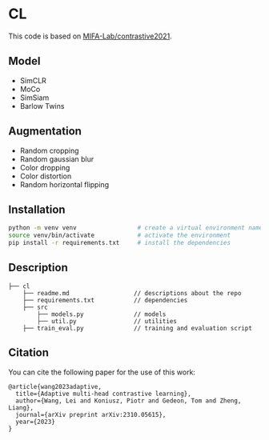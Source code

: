 # CL

This code is based on [MIFA-Lab/contrastive2021](https://github.com/MIFA-Lab/contrastive2021).

## Model

- SimCLR
- MoCo
- SimSiam
- Barlow Twins

## Augmentation

- Random cropping
- Random gaussian blur
- Color dropping
- Color distortion
- Random horizontal flipping

## Installation
```bash
python -m venv venv                 # create a virtual environment named venv
source venv/bin/activate            # activate the environment
pip install -r requirements.txt     # install the dependencies
```

## Description

```console
├── cl
    ├── readme.md                  // descriptions about the repo
    ├── requirements.txt           // dependencies
    ├── src
        ├── models.py              // models
        ├── util.py                // utilities
    ├── train_eval.py              // training and evaluation script
```

## Citation

You can cite the following paper for the use of this work:

```
@article{wang2023adaptive,
  title={Adaptive multi-head contrastive learning},
  author={Wang, Lei and Koniusz, Piotr and Gedeon, Tom and Zheng, Liang},
  journal={arXiv preprint arXiv:2310.05615},
  year={2023}
}
```

